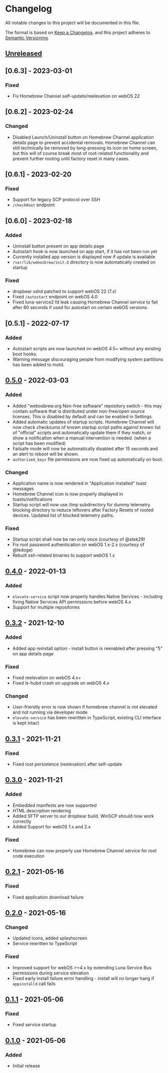 # Changelog
All notable changes to this project will be documented in this file.

The format is based on [Keep a Changelog](https://keepachangelog.com/en/1.0.0/),
and this project adheres to [Semantic Versioning](https://semver.org/spec/v2.0.0.html).

## [Unreleased]

## [0.6.3] - 2023-03-01
### Fixed
- Fix Homebrew Channel self-update/reelevation on webOS 22

## [0.6.2] - 2023-02-24
### Changed
- Disabled Launch/Uninstall button on Homebrew Channel application details page
  to prevent accidental removals. Homebrew Channel can still technically be
  removed by long-pressing its icon on home screen, but this will of course
  break most of root-related functionality and prevent further rooting until
  factory reset in many cases.

## [0.6.1] - 2023-02-20
### Fixed
- Support for legacy SCP protocol over SSH
- `/checkRoot` endpoint

## [0.6.0] - 2023-02-18
### Added
- Uninstall button present on app details page
- Autostart hook is now launched on app start, if it has not been run yet
- Currently installed app version is displayed now if update is available
- `/var/lib/webosbrew/init.d` directory is now automatically created on startup

### Fixed
- dropbear sshd patched to support webOS 22 (7.x)
- Fixed `/autostart` endpoint on webOS 4.0
- Fixed luna-service2 fd leak causing Homebrew Channel service to fail after 60
  seconds if used for autostart on certain webOS versions.

## [0.5.1] - 2022-07-17
### Added
- Autostart scripts are now launched on webOS 4.5+ without any existing boot
  hooks.
- Warning message discouraging people from modifying system partitions has been
  added to motd.

## [0.5.0] - 2022-03-03
### Added
- Added "webosbrew.org Non-free software" repository switch - this may contain
  software that is distributed under non-free/open source licenses. This is
  disabled by default and can be enabled in Settings.
- Added automatic updates of startup scripts. Homebrew Channel will now check
  checksums of known startup script paths against known list of "official"
  scripts and automatically update them if they match, or show a notification
  when a manual intervention is needed. (when a script has been modified)
- Failsafe mode will now be automatically disabled after 15 seconds and an alert
  to reboot will be shown.
- `authorized_keys` file permissions are now fixed up automatically on boot.

### Changed
- Application name is now rendered in "Application installed" toast messages
- Homebrew Channel icon is now properly displayed in toasts/notifications
- Startup script will now use /tmp subdirectory for dummy telemetry blocking
  directory to reduce leftovers after Factory Resets of rooted devices. Updated
  list of blocked telemetry paths.

### Fixed
- Startup script shall now be ran only once (courtesy of @stek29)
- Fix root password authentication on webOS 1.x-2.x (courtesy of @ledoge)
- Rebuilt ssh-related binaries to support webOS 1.x

## [0.4.0] - 2022-01-13
### Added
- `elevate-service` script now properly handles Native Services - including
  fixing Native Services API permissions before webOS 4.x
- Support for multiple repositories

## [0.3.2] - 2021-12-10
### Added
- Added app reinstall option - install button is reenabled after pressing "5" on
  app details page

### Fixed
- Fixed reelevation on webOS 4.x+
- Fixed ls-hubd crash on upgrade on webOS 4.x

### Changed
- User-friendly error is now shown if homebrew channel is not elevated and not
  running via developer mode
- `elevate-service` has been rewritten in TypeScript, existing CLI interface is
  kept intact

## [0.3.1] - 2021-11-21
### Fixed
- Fixed root persistence (reelevation) after self-update

## [0.3.0] - 2021-11-21
### Added
- Embedded manifests are now supported
- HTML description rendering
- Added SFTP server to our dropbear build. WinSCP should now work correctly
- Added Support for webOS 1.x and 2.x

### Fixed
- Homebrew can now properly use Homebrew Channel service for root code execution

## [0.2.1] - 2021-05-16
### Fixed
- Fixed application download failure

## [0.2.0] - 2021-05-16
### Changed
- Updated icons, added splashscreen
- Service rewritten to TypeScript

### Fixed
- Improved support for webOS >=4.x by extending Luna Service Bus permissions
  during service elevation
- Fixed early install failure error handling - install will no longer hang if
  `appinstalld` call fails

## [0.1.1] - 2021-05-06
### Fixed
- Fixed service startup

## [0.1.0] - 2021-05-06
### Added
- Initial release

[Unreleased]: https://github.com/webosbrew/webos-homebrew-channel/compare/v0.5.0...HEAD
[0.5.0]: https://github.com/webosbrew/webos-homebrew-channel/compare/v0.4.0...v0.5.0
[0.4.0]: https://github.com/webosbrew/webos-homebrew-channel/compare/v0.3.2...v0.4.0
[0.3.2]: https://github.com/webosbrew/webos-homebrew-channel/compare/v0.3.1...v0.3.2
[0.3.1]: https://github.com/webosbrew/webos-homebrew-channel/compare/v0.3.0...v0.3.1
[0.3.0]: https://github.com/webosbrew/webos-homebrew-channel/compare/v0.2.1...v0.3.0
[0.2.1]: https://github.com/webosbrew/webos-homebrew-channel/compare/v0.2.0...v0.2.1
[0.2.0]: https://github.com/webosbrew/webos-homebrew-channel/compare/v0.1.1...v0.2.0
[0.1.1]: https://github.com/webosbrew/webos-homebrew-channel/compare/v0.1.0...v0.1.1
[0.1.0]: https://github.com/webosbrew/webos-homebrew-channel/releases/tag/v0.1.0
